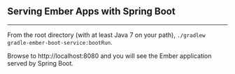 ## Serving Ember Apps with Spring Boot
--------------

From the root directory (with at least Java 7 on your path), `./gradlew gradle-ember-boot-service:bootRun`.

Browse to http://localhost:8080 and you will see the Ember application served by Spring Boot.
